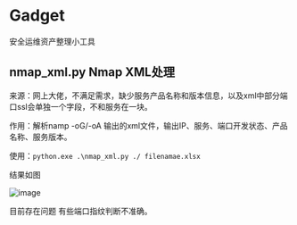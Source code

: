 # Gadget
安全运维资产整理小工具

## nmap_xml.py  Nmap XML处理

来源：网上大佬，不满足需求，缺少服务产品名称和版本信息，以及xml中部分端口ssl会单独一个字段，不和服务在一块。

作用：解析namp -oG/-oA 输出的xml文件，输出IP、服务、端口开发状态、产品名称、服务版本。

使用：``python.exe .\nmap_xml.py ./ filenamae.xlsx``

结果如图

![image](https://github.com/yanggeya/Gadget/assets/39549253/70e5fb49-45c5-4297-83c6-5f6fc9960dbe)


目前存在问题 有些端口指纹判断不准确。
